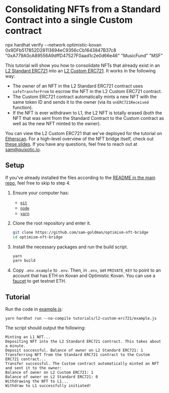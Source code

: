 # Consolidating NFTs from a Standard Contract into a single Custom contract

npx hardhat verify --network optimistic-kovan 0x9DFb517852D28113694eC9356cCb1643847B37c8 "0xA779A0cA89556A9dffD47527F0aad1c2e0d66e46" "MusicFund" "MSF"

This tutorial will show you how to consolidate NFTs that already exist in an [L2 Standard ERC721](https://github.com/sam-goldman/optimism-nft-bridge/blob/main/contracts/standards/L2StandardERC721.sol) into an [L2 Custom ERC721](https://github.com/sam-goldman/optimism-nft-bridge/blob/main/contracts/tutorials/l2-custom-erc721/L2CustomERC721.sol). It works in the following way:

- The owner of an NFT in the L2 Standard ERC721 contract uses `safeTransferFrom` to escrow the NFT in the L2 Custom ERC721 contract.
- The Custom ERC721 contract automatically mints a new NFT with the same token ID and sends it to the owner (via its `onERC721Received` function).
- If the NFT is ever withdrawn to L1, the L2 NFT is totally erased (both the NFT that was sent from the Standard Contract to the Custom contract as well as the new NFT minted to the owner).

You can view the L2 Custom ERC721 that we've deployed for the tutorial on [Etherscan](https://kovan-optimistic.etherscan.io/address/0x90258483694092823dCf1179932D6E8C01B783b2#writeContract). For a high-level overview of the NFT bridge itself, check out [these slides](https://docs.google.com/presentation/d/1oIk3lbnxoFy-eGg04vGntAMYIAErmI-_CtWsKUMTcW8/edit#slide=id.g11ad45bf27e_0_0). If you have any questions, feel free to reach out at [sam@quixotic.io](mailto:sam@fanbaselabs.com).

## Setup

If you've already installed the files according to the [README in the main repo](https://github.com/sam-goldman/optimism-nft-bridge/blob/main/README.md), feel free to skip to step 4.

1. Ensure your computer has:
   - [`git`](https://git-scm.com/downloads)
   - [`node`](https://nodejs.org/en/)
   - [`yarn`](https://classic.yarnpkg.com/lang/en/docs/install/#mac-stable)

1. Clone the root repository and enter it.

   ```sh
   git clone https://github.com/sam-goldman/optimism-nft-bridge
   cd optimism-nft-bridge
   ```

1. Install the necessary packages and run the build script.

    ```sh
    yarn
    yarn build
    ```

1. Copy `.env.example` to `.env`. Then, in `.env`, set `PRIVATE_KEY` to point to an account that has ETH on Kovan and Optimistic Kovan. You can use a [faucet](https://community.optimism.io/docs/useful-tools/faucets/#paradigm-multifaucet) to get testnet ETH.


## Tutorial

Run the code in [example.js](https://github.com/sam-goldman/optimism-nft-bridge/blob/main/tutorials/l2-custom-erc721/example.js):
```
yarn hardhat run --no-compile tutorials/l2-custom-erc721/example.js
```

The script should output the following:
```
Minting an L1 NFT...
Depositing NFT into the L2 Standard ERC721 contract. This takes about a minute.
Deposit successful. Balance of owner on L2 Standard ERC721: 1
Transferring NFT from the Standard ERC721 contract to the Custom ERC721 contract...
Transfer successful. The Custom contract automatically minted an NFT and sent it to the owner:
Balance of owner on L2 Custom ERC721: 1
Balance of owner on L2 Standard ERC721: 0
Withdrawing the NFT to L1...
Withdraw to L1 successfully initiated!
```
